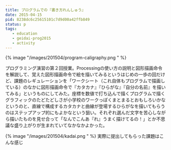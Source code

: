 ```yaml
---
title: プログラムでの『書き方れんしゅう』
date: 2015-04-15
pid: 8238dc6c25615101c7d9d00a42ffb849
status: p
tags:
   - education
   - geidai-prog2015
   - activity
---
```


{% image "/images/201504/program-caligraphy.png " %}

プログラミング演習の第２回授業。Processingの使い方の説明と図形描画命令を解説して、覚えた図形描画命令で絵を描いてみるというはじめの一歩の回だけど、課題のレギュレーションを「ワークシート（これ自体もプログラムで描画している）のなかに図形描画命令で『カタカナ』『ひらがな』『自分の名前』を描いてみる」というものにしてみた。座標を数値で打ち込んで描くプログラムで描くグラフィックのたどたどしさが小学校のワークっぽくまとまるとおもしろいかなというのと、直線で構成するカタカナと曲線が登場するひらがなを描いてもらうのはステップアップ的にもよかなという狙い。それぞれ選んだ文字を苦心しながら描いたものを見せ合って「なんでこんあ『れ』うまく描けてるの！」とか不思議な盛り上がりが生まれていてなかなかよかった。

{% image "/images/201504/kadai.png " %}
実際に提出してもらった課題はこんな感じ